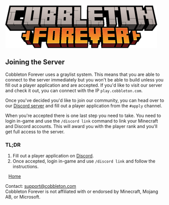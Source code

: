 ![](_assets/cobbleton_forever_logo.png)

<section class='coverpage'>

<h2>Joining the Server</h2>

Cobbleton Forever uses a graylist system. This means that you are able to connect to the server immediately but you won't be able to build unless you fill out a player application and are accepted. If you'd like to visit our server and check it out, you can connect with the IP `play.cobbleton.com`.

Once you've decided you'd like to join our community, you can head over to our [Discord server](https://cobbleton.com/discord) and fill out a player application from the `#apply` channel.

When you're accepted there is one last step you need to take. You need to login in-game and use the `/discord link` command to link your Minecraft and Discord accounts. This will award you with the player rank and you'll get full access to the server.

<h3>TL;DR</h3>

1. Fill out a player application on [Discord](https://cobbleton.com/discord).
2. Once accepted, login in-game and use `/discord link` and follow the instructions.

</section>

<a href="#/" class='coverpage-button'><i class="fa-solid fa-left-long" style='padding-right: 10px;'></i>Home</a>

<footer class='coverpage-footer'>
<span>Contact: </span><a href="mailto:support@cobbleton.com">support@cobbleton.com</a>
<br>
<span>Cobbleton Forever is not affiliated with or endorsed by Minecraft, Mojang AB, or Microsoft.</span>
</footer>